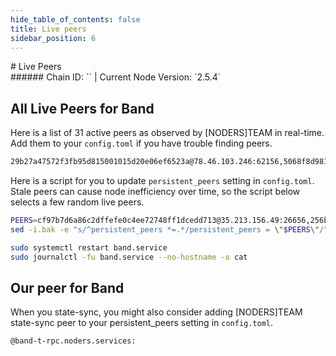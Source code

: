 ```yaml
---
hide_table_of_contents: false
title: Live peers
sidebar_position: 6
---
```


<div class="h1-with-icon icon-band">
# Live Peers
</div>
###### Chain ID: `` | Current Node Version: `2.5.4`

## All Live Peers for Band
Here is a list of 31 active peers as observed by [NODERS]TEAM in real-time. Add them to your `config.toml` if you have trouble finding peers.

```bash
29b27a47572f3fb95d815001015d20e06ef6523a@78.46.103.246:62156,5068f8d98106537d555fe417c798ee8dd3806352@35.212.3.212:26656,f214d9da468858654b57eefbbd2c65fe270bc606@35.212.180.119:26656,8ff1e1ea8c13020f3e23a5e86177e85d880c2431@49.12.84.248:13656,069d0293c718c96d8cbf4d31f6cf62da3c9d8bfb@35.213.141.64:26656,345d5a9f4bebb6d820a507d218ceb6f8eeb4eaa1@35.210.54.75:26656,2228e968278b53fc07e1898e2296d12fe2689e22@116.203.72.242:26656,5410302221084251132fe55262c40f2e6ae5c3a8@35.210.223.45:26656,dc54f2f4295dffc51608f6f1bf2331e2c9ac6079@35.212.178.33:26656,cf97b7d6a86c2dffefe0c4ee72748ff1dcedd713@35.213.156.49:26656,bd689bd5a096bc9e72840ff01ff109ee5d4e575b@35.212.209.205:26656,8fe3209d46d2cac8c7bd5522e0d845afa559f5cf@35.212.39.211:26656,7ee9f9459010edd0e147c0b70b43d0bff9336f30@65.108.226.26:12656,0246d7886093a2b013ca557a1acce7afde2d2d18@35.212.25.94:26656,256b36609c9aefc5d3251b29f657ffe368ca77d9@35.213.166.39:26656,d9f8be9edd95794e08a6447cfb8bc02ace551ff8@65.108.12.253:20007,4b1e5a8e64c6e66da1483010fba423648995ccb0@71.13.17.144:26656,5c3199e08a77f21ff7717863380ed43bca000fc6@35.210.104.70:26656,184e2d4386144ea89df84177e6fff3f1be8dc7ea@35.212.178.24:26656,e5b6b3cfa9c4b549e81723a89222b20202bcef3d@35.210.152.80:26656,da61931cbbbb2b62dbe7c470d049126cf365d257@35.213.165.61:26656,15b51043c53b665d719fab1c630a80158d37e97e@35.213.189.166:26656,59406bd8cdff5a77e7cc635ac88cf6b30c3fb86b@65.108.71.202:26656,cd6a68641b31d6988ddd45395e631bfa2af071ec@35.212.80.250:26656,5199992dd08cae91a026d63332cca06acacdccfc@57.128.144.232:26656,a9a5dc3f8c02287d1a3db0d284fb1eea343ebc54@35.213.162.1:26656,be9e8c99a060a785ea1f96ea3f540f061d3ea903@16.163.53.87:26656,8d05b6eb9c1239fc27c8224c88b8510195ec2eb5@62.171.157.82:26656,cf1c0fa3f5320f29c3793cbf769d9e94c0c16df9@35.213.128.139:26656,aa8def3250da070d0eb2340215218d8effc86df9@222.106.187.14:53500,2e9b7f154fad56b5ac16d7dfd557f13d4feb46c4@65.109.168.74:26656
```

Here is a script for you to update `persistent_peers` setting in `config.toml`. Stale peers can cause node inefficiency over time, so the script below selects a few random live peers.

```bash
PEERS=cf97b7d6a86c2dffefe0c4ee72748ff1dcedd713@35.213.156.49:26656,256b36609c9aefc5d3251b29f657ffe368ca77d9@35.213.166.39:26656,345d5a9f4bebb6d820a507d218ceb6f8eeb4eaa1@35.210.54.75:26656,069d0293c718c96d8cbf4d31f6cf62da3c9d8bfb@35.213.141.64:26656,dc54f2f4295dffc51608f6f1bf2331e2c9ac6079@35.212.178.33:26656
sed -i.bak -e "s/^persistent_peers *=.*/persistent_peers = \"$PEERS\"/" ~/.band/config/config.toml

sudo systemctl restart band.service
sudo journalctl -fu band.service --no-hostname -o cat
```

## Our peer for Band
When you state-sync, you might also consider adding [NODERS]TEAM state-sync peer to your persistent_peers setting in `config.toml`.

```bash
@band-t-rpc.noders.services:
```